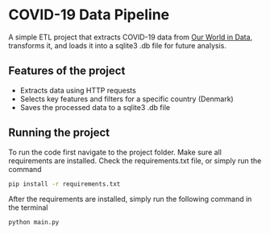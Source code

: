 # COVID-19 Data Pipeline

A simple ETL project that extracts COVID-19 data from [Our World in Data](https://ourworldindata.org/), transforms it, and loads it into a sqlite3 .db file for future analysis.

## Features of the project
- Extracts data using HTTP requests
- Selects key features and filters for a specific country (Denmark)
- Saves the processed data to a sqlite3 .db file


## Running the project
To run the code first navigate to the project folder. Make sure all requirements are installed. Check the requirements.txt file, or simply run the command
```bash
pip install -r requirements.txt
```

After the requirements are installed, simply run the following command in the terminal
```bash
python main.py